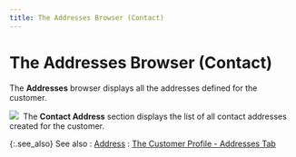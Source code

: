 ```yaml
---
title: The Addresses Browser (Contact)
---
```


# The Addresses Browser (Contact)


The **Addresses** browser displays  all the addresses defined for the customer.


![]({{site.mc_baseurl}}/img/note.gif)  The  **Contact Address** section displays  the list of all contact addresses created for the customer.


{:.see_also}
See also
: [Address]({{site.mc_baseurl}}/customer-details/addresses/address_content.html)
: [The  Customer Profile - Addresses Tab]({{site.mc_baseurl}}/creating-a-customer/the-customer-profile-addresses/the_customer_profile_addresses.html)
